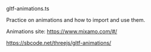 gltf-animations.ts

Practice on animations and how to import and use them.

Animations site: https://www.mixamo.com/#/

https://sbcode.net/threejs/gltf-animations/
